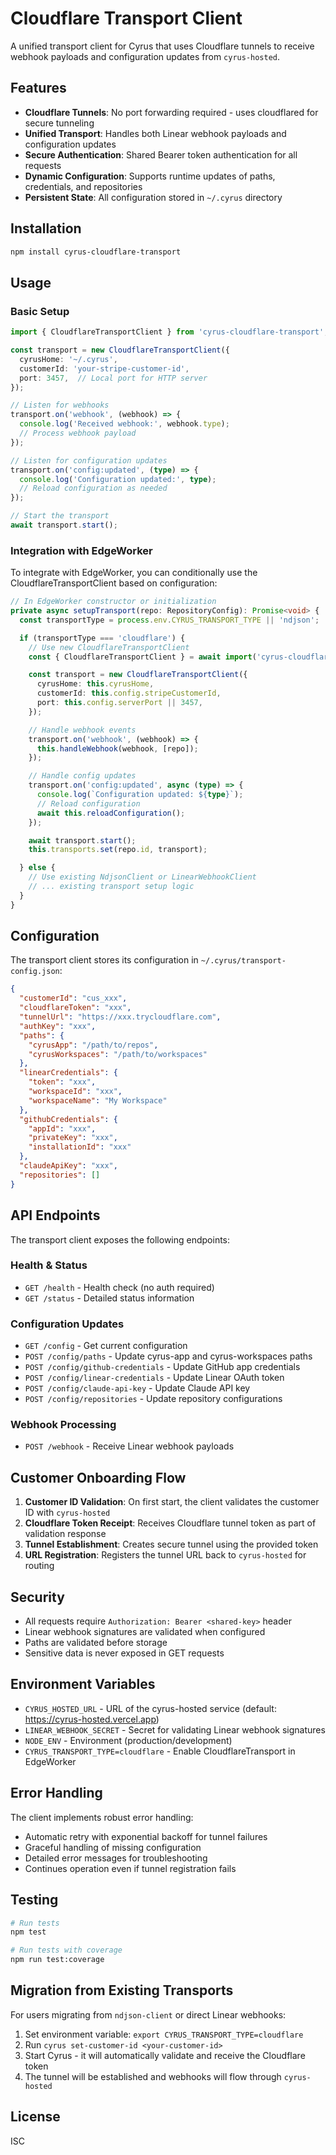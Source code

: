# Cloudflare Transport Client

A unified transport client for Cyrus that uses Cloudflare tunnels to receive webhook payloads and configuration updates from `cyrus-hosted`.

## Features

- **Cloudflare Tunnels**: No port forwarding required - uses cloudflared for secure tunneling
- **Unified Transport**: Handles both Linear webhook payloads and configuration updates
- **Secure Authentication**: Shared Bearer token authentication for all requests
- **Dynamic Configuration**: Supports runtime updates of paths, credentials, and repositories
- **Persistent State**: All configuration stored in `~/.cyrus` directory

## Installation

```bash
npm install cyrus-cloudflare-transport
```

## Usage

### Basic Setup

```typescript
import { CloudflareTransportClient } from 'cyrus-cloudflare-transport';

const transport = new CloudflareTransportClient({
  cyrusHome: '~/.cyrus',
  customerId: 'your-stripe-customer-id',
  port: 3457,  // Local port for HTTP server
});

// Listen for webhooks
transport.on('webhook', (webhook) => {
  console.log('Received webhook:', webhook.type);
  // Process webhook payload
});

// Listen for configuration updates
transport.on('config:updated', (type) => {
  console.log('Configuration updated:', type);
  // Reload configuration as needed
});

// Start the transport
await transport.start();
```

### Integration with EdgeWorker

To integrate with EdgeWorker, you can conditionally use the CloudflareTransportClient based on configuration:

```typescript
// In EdgeWorker constructor or initialization
private async setupTransport(repo: RepositoryConfig): Promise<void> {
  const transportType = process.env.CYRUS_TRANSPORT_TYPE || 'ndjson';

  if (transportType === 'cloudflare') {
    // Use new CloudflareTransportClient
    const { CloudflareTransportClient } = await import('cyrus-cloudflare-transport');

    const transport = new CloudflareTransportClient({
      cyrusHome: this.cyrusHome,
      customerId: this.config.stripeCustomerId,
      port: this.config.serverPort || 3457,
    });

    // Handle webhook events
    transport.on('webhook', (webhook) => {
      this.handleWebhook(webhook, [repo]);
    });

    // Handle config updates
    transport.on('config:updated', async (type) => {
      console.log(`Configuration updated: ${type}`);
      // Reload configuration
      await this.reloadConfiguration();
    });

    await transport.start();
    this.transports.set(repo.id, transport);

  } else {
    // Use existing NdjsonClient or LinearWebhookClient
    // ... existing transport setup logic
  }
}
```

## Configuration

The transport client stores its configuration in `~/.cyrus/transport-config.json`:

```json
{
  "customerId": "cus_xxx",
  "cloudflareToken": "xxx",
  "tunnelUrl": "https://xxx.trycloudflare.com",
  "authKey": "xxx",
  "paths": {
    "cyrusApp": "/path/to/repos",
    "cyrusWorkspaces": "/path/to/workspaces"
  },
  "linearCredentials": {
    "token": "xxx",
    "workspaceId": "xxx",
    "workspaceName": "My Workspace"
  },
  "githubCredentials": {
    "appId": "xxx",
    "privateKey": "xxx",
    "installationId": "xxx"
  },
  "claudeApiKey": "xxx",
  "repositories": []
}
```

## API Endpoints

The transport client exposes the following endpoints:

### Health & Status
- `GET /health` - Health check (no auth required)
- `GET /status` - Detailed status information

### Configuration Updates
- `GET /config` - Get current configuration
- `POST /config/paths` - Update cyrus-app and cyrus-workspaces paths
- `POST /config/github-credentials` - Update GitHub app credentials
- `POST /config/linear-credentials` - Update Linear OAuth token
- `POST /config/claude-api-key` - Update Claude API key
- `POST /config/repositories` - Update repository configurations

### Webhook Processing
- `POST /webhook` - Receive Linear webhook payloads

## Customer Onboarding Flow

1. **Customer ID Validation**: On first start, the client validates the customer ID with `cyrus-hosted`
2. **Cloudflare Token Receipt**: Receives Cloudflare tunnel token as part of validation response
3. **Tunnel Establishment**: Creates secure tunnel using the provided token
4. **URL Registration**: Registers the tunnel URL back to `cyrus-hosted` for routing

## Security

- All requests require `Authorization: Bearer <shared-key>` header
- Linear webhook signatures are validated when configured
- Paths are validated before storage
- Sensitive data is never exposed in GET requests

## Environment Variables

- `CYRUS_HOSTED_URL` - URL of the cyrus-hosted service (default: https://cyrus-hosted.vercel.app)
- `LINEAR_WEBHOOK_SECRET` - Secret for validating Linear webhook signatures
- `NODE_ENV` - Environment (production/development)
- `CYRUS_TRANSPORT_TYPE=cloudflare` - Enable CloudflareTransport in EdgeWorker

## Error Handling

The client implements robust error handling:
- Automatic retry with exponential backoff for tunnel failures
- Graceful handling of missing configuration
- Detailed error messages for troubleshooting
- Continues operation even if tunnel registration fails

## Testing

```bash
# Run tests
npm test

# Run tests with coverage
npm run test:coverage
```

## Migration from Existing Transports

For users migrating from `ndjson-client` or direct Linear webhooks:

1. Set environment variable: `export CYRUS_TRANSPORT_TYPE=cloudflare`
2. Run `cyrus set-customer-id <your-customer-id>`
3. Start Cyrus - it will automatically validate and receive the Cloudflare token
4. The tunnel will be established and webhooks will flow through `cyrus-hosted`

## License

ISC